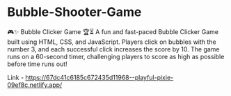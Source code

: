# Bubble-Shooter-Game
🎮✨ Bubble Clicker Game 🏆⏳ A fun and fast-paced Bubble Clicker Game built using HTML, CSS, and JavaScript. Players click on bubbles with the number 3, and each successful click increases the score by 10. The game runs on a 60-second timer, challenging players to score as high as possible before time runs out!

Link - https://67dc41c6185c672435d11968--playful-pixie-09ef8c.netlify.app/
